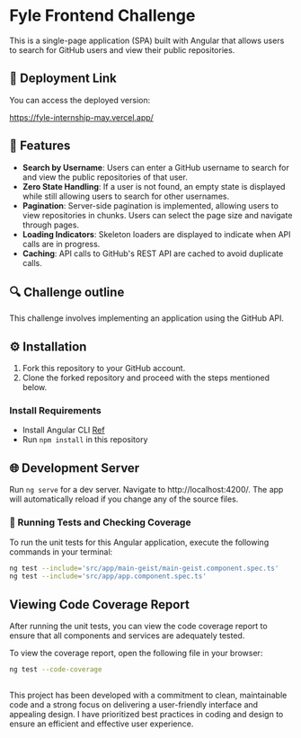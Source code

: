 # Fyle Frontend Challenge

This is a single-page application (SPA) built with Angular that allows users to search for GitHub users and view their public repositories.

## 🚀 Deployment Link
You can access the deployed version: 

https://fyle-internship-may.vercel.app/

## 🌟 Features

- **Search by Username**: Users can enter a GitHub username to search for and view the public repositories of that user.
- **Zero State Handling**: If a user is not found, an empty state is displayed while still allowing users to search for other usernames.
- **Pagination**: Server-side pagination is implemented, allowing users to view repositories in chunks. Users can select the page size and navigate through pages.
- **Loading Indicators**: Skeleton loaders are displayed to indicate when API calls are in progress.
- **Caching**: API calls to GitHub's REST API are cached to avoid duplicate calls.

## 🔍 Challenge outline

This challenge involves implementing an application using the GitHub API.

## ⚙️ Installation

1. Fork this repository to your GitHub account.
2. Clone the forked repository and proceed with the steps mentioned below.

### Install Requirements

* Install Angular CLI [Ref](https://angular.io/cli)
* Run `npm install` in this repository 

## 🌐 Development Server

Run `ng serve` for a dev server. Navigate to http://localhost:4200/. The app will automatically reload if you change any of the source files.


### 🧪 Running Tests and Checking Coverage

To run the unit tests for this Angular application, execute the following commands in your terminal:

```bash
ng test --include='src/app/main-geist/main-geist.component.spec.ts'
ng test --include='src/app/app.component.spec.ts'
```

## Viewing Code Coverage Report

After running the unit tests, you can view the code coverage report to ensure that all components and services are adequately tested.

To view the coverage report, open the following file in your browser:

```bash
ng test --code-coverage
```
##
This project has been developed with a commitment to clean, maintainable code and a strong focus on delivering a user-friendly interface and appealing design. I have prioritized best practices in coding and design to ensure an efficient and effective user experience.


